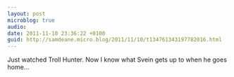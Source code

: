 ```yaml
---
layout: post
microblog: true
audio: 
date: 2011-11-10 23:36:22 +0100
guid: http://samdeane.micro.blog/2011/11/10/t134761343197782016.html
---
```

Just watched Troll Hunter. Now I know what Svein gets up to when he goes home...
